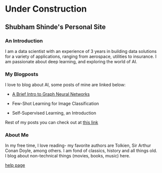 # Under Construction

## Shubham Shinde's Personal Site

### An Introduction

I am a data scientist with an experience of 3 years in building data solutions for a variety of applications, ranging from aerospace, utilities to insurance. I am passionate about deep learning, and exploring the world of AI.

### My Blogposts

I love to blog about AI, some posts of mine are linked below:

- [A Brief Intro to Graph Neural Networks](https://shindeshu.github.io/gnn_posts/intro_gnn.html)

- Few-Shot Learning for Image Classification

- Self-Supervised Learning, an Introduction

Rest of my posts you can check out at [this link](https://shindeshu.github.io/contents.html)

### About Me

In my free time, I love reading- my favorite authors are Tolkien, Sir Arthur Conan Doyle, among others. I am fond of classics, history and all things old. I blog about non-technical things (movies, books, music) here.

[help page](https://shindeshu.github.io/helppage.html)
